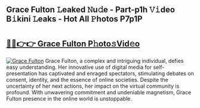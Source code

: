 ## Grace Fulton 𝙻eaked 𝙽u𝚍e - Part-p1h 𝚅𝚒deo B𝚒kini 𝙻eaks - Hot All 𝙿hotos P7p1P

# <h2><a href="http://ld1ofj.urlbe.top/?page=Grace+Fulton">🔗🔗👉👉 Grace Fulton P𝚑oto𝚜Vid𝚎o</a></h2>

[![Grace Fulton](https://i.imgur.com/eBuTRDB.gif)](http://ld1ofj.urlbe.top/?page=Grace+Fulton)
Grace Fulton, a complex and intriguing individual, defies easy understanding. Her innovative use of digital media for self-presentation has captivated and enraged spectators, stimulating debates on consent, identity, and the essence of online societies. Despite the uncertainty of her next actions, her impact on the virtual community is profound. With unwavering commitment and undeniable magnetism, Grace Fulton presence in the online world is unstoppable.
